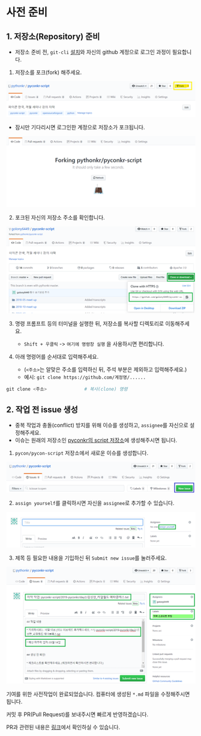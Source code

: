 # 사전 준비

## 1. 저장소(Repository) 준비

* 저장소 준비 전, `git-cli` [설치](https://git-scm.com/)와 자신의 github 계정으로 로그인 과정이 필요합니다.

1. 저장소를 포크(fork) 해주세요.

<img src="./image/fork.png" alt="저장소 포크하기" style="zoom:60%;" />



* 잠시만 기다리시면 로그인한 계정으로 저장소가 포크됩니다.

<img src="./image/forking.png" alt="포크 중" style="zoom:60%;" />

  

2. 포크된 자신의 저장소 주소를 확인합니다.

<img src="./image/check_address.png" alt="주소 확인" style="zoom:60%;" />



3. 명령 프롬프트 등의 터미널을 실행한 뒤, 저장소를 복사할 디렉토리로 이동해주세요.
   * `Shift + 우클릭` -> `여기에 명령창 실행` 을 사용하시면 편리합니다.



4. 아래 명령어를 순서대로 입력해주세요. 
   * (`<주소>`는 알맞은 주소를 입력하신 뒤, 주석 부분은 제외하고 입력해주세요.)
   * 예시: `git clone https://github.com/계정명/......`

```powershell
git clone <주소> 				# 복사(clone) 명령
```



## 2. 작업 전 issue 생성

* 중복 작업과 충돌(conflict) 방지를 위해 이슈를 생성하고, `assignee`를 자신으로 설정해주세요.
* 이슈는 원래의 저장소인 [pyconkr의 script 저장소](https://github.com/pythonkr/pyconkr-script)에 생성해주시면 됩니다.



1. `pycon/pycon-script` 저장소에서 새로운 이슈를 생성합니다.

<img src="./image/new-issue.png" alt="이슈 생성" style="zoom:60%;" />

2. `assign yourself`를 클릭하시면 자신을 `assignee`로 추가할 수 있습니다.

<img src="./image/assign-yourself.png" alt="assignee 할당" style="zoom:60%;" />

3. 제목 등 필요한 내용을 기입하신 뒤 `Submit new issue`를 눌러주세요.

<img src="./image/example-complete.png" alt="예제" style="zoom:60%;" />





기여를 위한 사전작업이 완료되었습니다. 컴퓨터에 생성된 `*.md` 파일을 수정해주시면 됩니다.

커밋 후 PR(Pull Request)를 보내주시면 빠르게 반영하겠습니다.

PR과 관련된 내용은 [링크](./pr-guide.md)에서 확인하실 수 있습니다.

